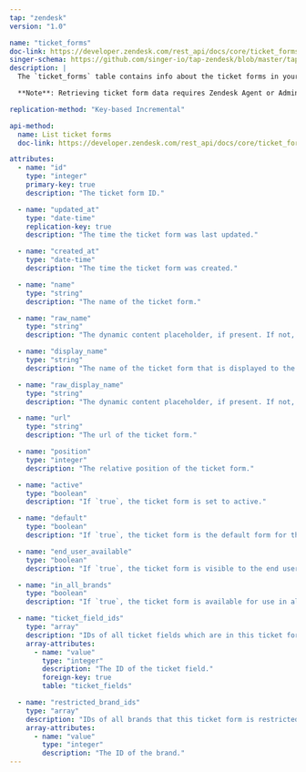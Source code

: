 ```yaml
---
tap: "zendesk"
version: "1.0"

name: "ticket_forms"
doc-link: https://developer.zendesk.com/rest_api/docs/core/ticket_forms
singer-schema: https://github.com/singer-io/tap-zendesk/blob/master/tap_zendesk/schemas/ticket_forms.json
description: |
  The `ticket_forms` table contains info about the ticket forms in your Zendesk account.

  **Note**: Retrieving ticket form data requires Zendesk Agent or Admin permissions.

replication-method: "Key-based Incremental"

api-method:
  name: List ticket forms
  doc-link: https://developer.zendesk.com/rest_api/docs/core/ticket_forms#list-ticket-forms

attributes:
  - name: "id"
    type: "integer"
    primary-key: true
    description: "The ticket form ID."

  - name: "updated_at"
    type: "date-time"
    replication-key: true
    description: "The time the ticket form was last updated."

  - name: "created_at"
    type: "date-time"
    description: "The time the ticket form was created."

  - name: "name"
    type: "string"
    description: "The name of the ticket form."

  - name: "raw_name"
    type: "string"
    description: "The dynamic content placeholder, if present. If not, the `name` value."

  - name: "display_name"
    type: "string"
    description: "The name of the ticket form that is displayed to the end user."

  - name: "raw_display_name"
    type: "string"
    description: "The dynamic content placeholder, if present. If not, the `display_name` value."

  - name: "url"
    type: "string"
    description: "The url of the ticket form."

  - name: "position"
    type: "integer"
    description: "The relative position of the ticket form."

  - name: "active"
    type: "boolean"
    description: "If `true`, the ticket form is set to active."

  - name: "default"
    type: "boolean"
    description: "If `true`, the ticket form is the default form for the account."

  - name: "end_user_available"
    type: "boolean"
    description: "If `true`, the ticket form is visible to the end user"

  - name: "in_all_brands"
    type: "boolean"
    description: "If `true`, the ticket form is available for use in all brands on the account"

  - name: "ticket_field_ids"
    type: "array"
    description: "IDs of all ticket fields which are in this ticket form."
    array-attributes:
      - name: "value"
        type: "integer"
        description: "The ID of the ticket field."
        foreign-key: true
        table: "ticket_fields"

  - name: "restricted_brand_ids"
    type: "array"
    description: "IDs of all brands that this ticket form is restricted to."
    array-attributes:
      - name: "value"
        type: "integer"
        description: "The ID of the brand."
---
```

